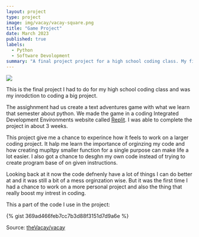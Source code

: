 ```yaml
---
layout: project
type: project
image: img/vacay/vacay-square.png
title: "Game Project"
date: March 2023
published: true
labels:
  - Python
  - Software Devolopment
summary: "A final project project for a high school coding class. My first inroduction to a long project"
---
```


<img class="img-fluid" src="../img/vacay/vacay-home-page.png">

This is the final project I had to do for my high school coding class and was my inrodction to coding a big project. 

The assighnment had us create a text adventures game with what we learn that semester about python. We made the game in a coding Integrated Development Environments website called [Replit](https://replit.com/). I was able to complete the project in about 3 weeks. 

This project give me a chance to experince how it feels to work on a larger coding project. It halp me learn the importance of orginzing my code and how creating mupltpy smaller function for a single purpose can make life a lot easier. I also got a chance to desghn my own code instead of trying to create program base of on given instructions. 

Looking back at it now the code defnenly have a lot of things I can do better at and it was still a bit of a mess orginzation wise. But it was the first time I had a chance to work on a more personal project and also the thing that really boost my intrest in coding.  

This a part of the code I use in the project: 

{% gist 369ad466feb7cc7b3d88f3151d7d9a6e %}
 
Source: <a href="https://github.com/theVacay/vacay">theVacay/vacay</a>
